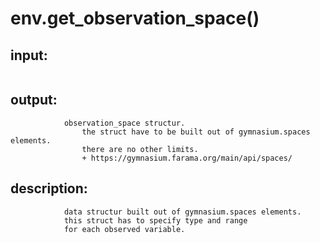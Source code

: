 # env.get_observation_space()


## input:
```

```

## output:
```
            observation_space structur.
                the struct have to be built out of gymnasium.spaces elements.
                there are no other limits.
                + https://gymnasium.farama.org/main/api/spaces/

```

## description:
```
            data structur built out of gymnasium.spaces elements.
            this struct has to specify type and range
            for each observed variable.
        
```